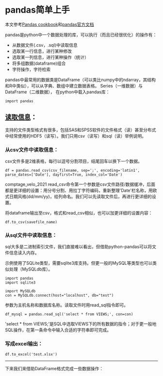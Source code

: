 # pandas简单上手
本文参考[Pandas cookbook](https://github.com/jvns/pandas-cookbook)和[pandas官方文档](https://pandas.pydata.org/)

pandas是python中一个数据处理的库，可以执行（而且已经很优化）的操作有：
* 从数据文件(.csv，.sql)中读取信息
* 选取某一行信息，进行某种修改
* 选取某一列信息，进行某种操作（统计）
* 将多组数据(dataframe)组合
* 字符操作，字符检索

pandas中最常用的数据类是DataFrame（可以类比numpy中的ndarray，其结构和R中类似），可以从字典、数组中建立数据表格。
Series（一维数据）与DataFrame（二维数据），
在python中载入pandas库：
```
import pandas
```

## [读取信息](https://pandas.pydata.org/docs/pandas.pdf#section.2.4)：
支持的文件类型格式有很多，包括SAS和SPSS软件的文件格式（读）甚至分布式中经常使用的HDF5（读写）。我们只用csv（读写）和sql（读）举例说明。
### 从csv文件中读取信息：
csv文件多是2维表格，每行以逗号分割项目，结尾回车以换下一个数据。

```
df = pandas.read_csv(csv_filename, sep=';', encoding='latin1', parse_dates=['Date'], dayfirst=True, index_col='Date')
```
comptage_velo_2021
read_csv命令第一个参数是csv文件路径/数据缓冲，后面都是更详细的设置：用分号分割、用拉丁字符编码，重新整理'Date'栏名称，用欧式日期风格(dd/mm/yy)，给列命名。我们可以先读取文件后，再进行更详细的设置。

将dataframe输出至csv，格式和read_csv相似，也可以加更详细的设置内容：
```
df.to_csv(savefile_name)
```

### 从sql文件中读取信息：
sql大多是二进制索引文件，我们直接难以看出，但借助python-pandas可以将文件信息读入内存。

示例使用了SQLite类型，需要sqlite3库支持。但更一般的MySQL等类型也可以类似处理（MySQLdb库）。
```
import pandas
import sqlite3
```

```
import MySQLdb
con = MySQLdb.connect(host="localhost", db="test") 
```
参数为主机名称和数据库名称。读取文件时用read_sql指令即可。
```
df_mysql = pandas.read_sql('select * from VIEWS;', con=con)  
```
'select * from VIEWS;'是SQL中选取VIEWS下的所有数据的指令；对于更一般地SQL操作，在第一条命令中输入合适的字符串即可完成。

### 写成excel输出：
```
df.to_excel('test.xlsx')
```
------
下来我们来借助DataFrame格式完成一些数据操作：

##